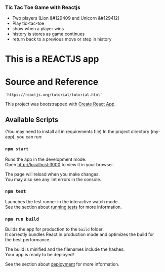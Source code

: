 ### Tic Tac Toe Game with Reactjs

* Two players (Lion &#129409 and Unicorn &#129412)
* Play tic-tac-toe
* show when a player wins
* history is stores as game continues
* return back to a previous move or step in history

# This is a REACTJS app 

# Source and Reference
    `https://reactjs.org/tutorial/tutorial.html`


This project was bootstrapped with [Create React App](https://github.com/facebook/create-react-app).

## Available Scripts

(You may need to install all in requirements file) In the project directory (my-app), you can run: 

### `npm start`

Runs the app in the development mode.\
Open [http://localhost:3000](http://localhost:3000) to view it in your browser.

The page will reload when you make changes.\
You may also see any lint errors in the console.

### `npm test`

Launches the test runner in the interactive watch mode.\
See the section about [running tests](https://facebook.github.io/create-react-app/docs/running-tests) for more information.

### `npm run build`

Builds the app for production to the `build` folder.\
It correctly bundles React in production mode and optimizes the build for the best performance.

The build is minified and the filenames include the hashes.\
Your app is ready to be deployed!

See the section about [deployment](https://facebook.github.io/create-react-app/docs/deployment) for more information.